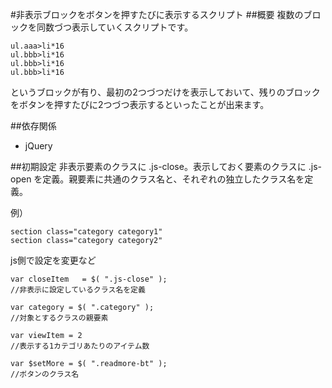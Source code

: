 #非表示ブロックをボタンを押すたびに表示するスクリプト
##概要
複数のブロックを同数づつ表示していくスクリプトです。

```
ul.aaa>li*16
ul.bbb>li*16
ul.bbb>li*16
ul.bbb>li*16
```
というブロックが有り、最初の2つづつだけを表示しておいて、残りのブロックをボタンを押すたびに2つづつ表示するといったことが出来ます。

##依存関係
* jQuery

##初期設定
非表示要素のクラスに .js-close。表示しておく要素のクラスに .js-open を定義。親要素に共通のクラス名と、それぞれの独立したクラス名を定義。

例）
```
section class="category category1"
section class="category category2"
```

js側で設定を変更など

```
var closeItem   = $( ".js-close" );
//非表示に設定しているクラス名を定義

var category = $( ".category" );
//対象とするクラスの親要素

var viewItem = 2
//表示する1カテゴリあたりのアイテム数

var $setMore = $( ".readmore-bt" );
//ボタンのクラス名
```